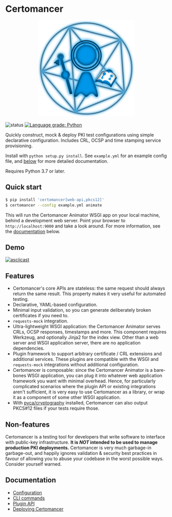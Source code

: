 # Certomancer

<p align="center">
  <img width="300" height="300" src="images/certomancer.svg" alt="logo">
</p>

![status](https://github.com/MatthiasValvekens/certomancer/workflows/pytest/badge.svg)
[![Language grade: Python](https://img.shields.io/lgtm/grade/python/g/MatthiasValvekens/certomancer.svg?logo=lgtm&logoWidth=18)](https://lgtm.com/projects/g/MatthiasValvekens/certomancer/context:python)

Quickly construct, mock & deploy PKI test configurations using simple declarative configuration.
Includes CRL, OCSP and time stamping service provisioning.

Install with `python setup.py install`. See `example.yml` for an example config file, and
[below](#Documentation) for more detailed documentation.

Requires Python 3.7 or later.

## Quick start

```bash
$ pip install 'certomancer[web-api,pkcs12]' 
$ certomancer --config example.yml animate
```

This will run the Certomancer Animator WSGI app on your local machine, behind a development web
server. Point your browser to `http://localhost:9000` and take a look around.
For more information, see the [documentation](#Documentation) below.

## Demo

[![asciicast](https://asciinema.org/a/Gow1pK9fc8xRxKdzeMzpYvCRx.svg)](https://asciinema.org/a/Gow1pK9fc8xRxKdzeMzpYvCRx)

## Features

 * Certomancer's core APIs are stateless: the same request should always return the same result.
   This property makes it very useful for automated testing.
 * Declarative, YAML-based configuration.
 * Minimal input validation, so you can generate deliberately broken certificates if you need to.
 * ``requests-mock`` integration.
 * Ultra-lightweight WSGI application: the Certomancer Animator serves CRLs, OCSP responses, 
   timestamps and more. This component requires Werkzeug, and optionally Jinja2 for the index view.
   Other than a web server and WSGI application server, there are no application dependencies.
 * Plugin framework to support arbitrary certificate / CRL extensions and additional services.
   These plugins are compatible with the WSGI and ``requests-mock`` integrations without
   additional configuration.
* Certomancer is composable: since the Certomancer Animator is a bare-bones WSGI application,
  you can plug it into whatever web application framework you want with minimal overhead.
  Hence, for particularly complicated scenarios where the plugin API or existing integrations aren't
  sufficient, it is very easy to use Certomancer as a library, or wrap it as a component
  of some other WSGI application.
 * With [pyca/cryptography](https://github.com/pyca/cryptography) installed, Certomancer can also
   output PKCS#12 files if your tests require those.

## Non-features

Certomancer is a testing tool for developers that write software to interface with public-key
infrastructure. **It is *NOT* intended to be used to manage production PKI deployments.**
Certomancer is very much garbage-in garbage-out, and happily ignores validation & 
security best practices in favour of allowing you to abuse your codebase in the worst possible ways.
Consider yourself warned.


## Documentation

 * [Configuration](docs/config.md)
 * [CLI commands](docs/cli.md)
 * [Plugin API](docs/plugins.md)
 * [Deploying Certomancer](docs/deploy.md)
